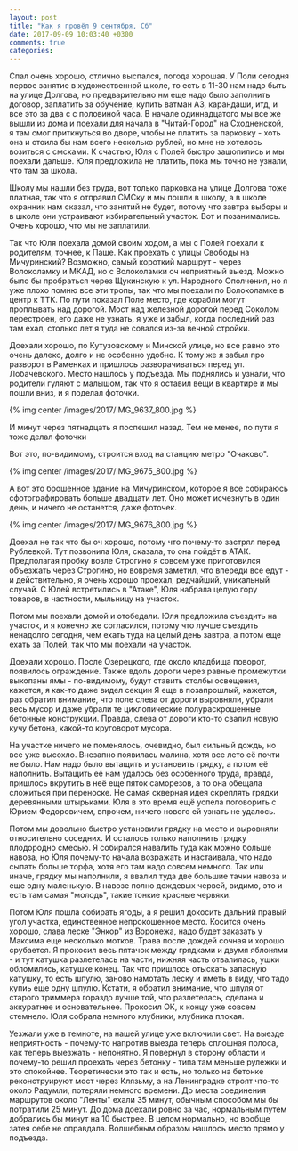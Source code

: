 ```yaml
---
layout: post
title: "Как я провёл 9 сентября, Сб"
date: 2017-09-09 10:03:40 +0300
comments: true
categories: 
---
```

Спал очень хорошо, отлично выспался, погода хорошая. У Поли сегодня первое занятие в художественной школе, то есть в 11-30 нам надо быть на улице Долгова, но предварительно нм еще надо было заполнить договор, заплатить за обучение, купить ватман А3, карандаши, итд, и все это за два с с половиной часа. В начале одиннадцатого мы все же вышли из дома и поехали для начала в "Читай-Город" на Сходненской, я там смог приткнуться во дворе, чтобы не платить за парковку - хоть она и стоила бы нам всего несколько рублей, но мне не хотелось возиться с смсками. К счастью, Юля с Полей быстро зашопились и мы поехали дальше. Юля предложила не платить, пока мы точно не узнали, что там за школа.

Школу мы нашли без труда, вот только парковка на улице Долгова тоже платная, так что я отправил СМСку и мы пошли в школу, а в школе охранник нам сказал, что занятий не будет, потому что завтра выборы и в школе они устраивают избирательный участок. Вот и позанимались. Очень хорошо, что мы не заплатили. 

Так что Юля поехала домой своим ходом, а мы с Полей поехали к родителям, точнее, к Паше. Как проехать с улицы Свободы на Мичуринский? Возможно, самый короткий маршрут - через Волоколамку и МКАД, но с Волоколамки оч неприятный выезд. Можно было бы пробраться через Щукинскую к ул. Народного Ополчения, но я уже плохо помню все эти тропы, так что мы поехали по Волоколамке в центр к ТТК. По пути показал Поле место, где корабли могут проплывать над дорогой. Мост над железной дорогой перед Соколом перестроен, его даже не узнать, я уже и забыл, когда последний раз там ехал, столько лет я туда не совался из-за вечной стройки.

Доехали хорошо, по Кутузовскому и Минской улице, но все равно это очень далеко, долго и не особенно удобно. К тому же я забыл про разворот в Раменках и пришлось разворачиваться перед ул. Лобачевского. Место нашлось у подъезда. Мы поднялись и узнали, что родители гуляют с малышом, так что я оставил вещи в квартире и мы пошли вниз, и я поделал фоточки.  

{% img center /images/2017/IMG_9637_800.jpg %}

И минут через пятнадцать я поспешил назад. Тем не менее, по пути я тоже делал фоточки

Вот это, по-видимому, строится вход на станцию метро "Очаково".

{% img center /images/2017/IMG_9675_800.jpg %}

А вот это брошенное здание на Мичуринском, которое я все собираюсь сфотографировать больше двадцати лет. Оно может исчезнуть в один день, и ничего не останется, даже фоточек.

{% img center /images/2017/IMG_9676_800.jpg %}




Доехал не так что бы оч хорошо, потому что почему-то застрял перед Рублевкой. Тут позвонила Юля, сказала, то она пойдёт в АТАК. Предполагая пробку возле Строгино я совсем уже приготовился объезжать через Строгино, но вовремя заметил, что впереди все едут - и действительно, я очень хорошо проехал, редчайший, уникальный случай. С Юлей встретились в "Атаке", Юля набрала целую гору товаров, в частности, мыльницу на участок.

Потом мы поехали домой и отобедали. Юля предложила съездить на участок, и я конечно же согласился, потому что лучше съездить ненадолго сегодня, чем ехать туда на целый день завтра, а потом еще ехать за Полей, так что мы поехали на участок.

Доехали хорошо. После Озерецкого, где около кладбища поворот, появилось ограждение. Также вдоль дороги через равные промежутки выкопаны ямы - по-видимому, будут ставить столбы освещения, кажется, я как-то даже видел секции Я еще в позапрошлый, кажется, раз обратил внимание, что поле слева от дороги выровняли, убрали весь мусор и даже убрали те циклопические полураскрошенные бетонные конструкции. Правда, слева от дороги кто-то свалил новую кучу бетона, какой-то круговорот мусора.

На участке ничего не поменялось, очевидно, был сильный дождь, но все уже высохло. Внезапно появилась малина, хотя все лето её почти не было. Нам надо было вытащить и установить грядку, а потом её наполнить. Вытащить её нам удалось без особенного труда, правда, пришлось вкрутить в неё еще пяток саморезов, а то она обещала сложиться при переноске. Не самая скверная идея скреплять грядки деревянными штырьками. Юля в это время ещё успела поговорить с Юрием Федоровичем, впрочем, ничего нового ей узнать не удалось.

Потом мы довольно быстро установили грядку на место и выровняли относительно соседних. И осталось только наполнить грядку плодородно смесью. Я собирался навалить туда как можно больше навоза, но Юля почему-то начала возражать и настаивала, что надо сыпать больше торфа, хотя его там надо совсем немного. Так или иначе, грядку мы наполнили, я ввалил туда две большие тачки навоза и еще одну маленькую. В навозе полно дождевых червей, видимо, это и есть там самая "молодь", такие тонкие красные червяки.

Потом Юля пошла собирать ягоды, а я решил докосить дальний правый угол участка, единственное непрокошенное место. Косится очень хорошо, слава леске "Энкор" из Воронежа, надо будет заказать у Максима еще несколько мотков. Трава после дождей сочная и хорошо срубается. Я прокосил весь пятачок между грядками и двумя яблонями - и тут катушка разлетелась на части, нижняя часть отвалилась, ушки обломились, катушке конец. Так что пришлось отыскать запасную катушку, то есть шпулю, заново намотать леску и иметь в виду, что тадо купиь еще одну шпулю. Кстати, я обратил внимание, что шпуля от старого триммера гораздо лучше той, что разлетелась, сделана и аккуратнее и основательнее. Прокосил ОК, к концу уже совсем стемнело. Юля собрала немного клубники, клубника плохая.

Уезжали уже в темноте, на нашей улице уже включили свет. На выезде неприятность - почему-то напротив выезда теперь сплошная полоса, как теперь выезжать - непонятно. Я повернул в сторону области и почему-то решил проехать через бетонку - типа там меньше рулежки и это спокойнее. Теоретически это так и есть, но только на бетонке реконструируют мост через Клязьму, а на Ленинградке строят что-то около Радумли, потеряли немного времени. До места соединения маршрутов около "Ленты" ехали 35 минут, обычным способом мы бы потратили 25 минут. До дома доехали ровно за час, нормальным путем добрались бы минут на 10 быстрее. В целом нормально, но вообще затея себе не оправдала. Волшебным образом нашлось место прямо у подъезда.
